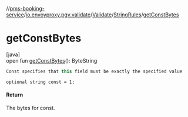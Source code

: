 //[pms-booking-service](../../../../index.md)/[io.envoyproxy.pgv.validate](../../index.md)/[Validate](../index.md)/[StringRules](index.md)/[getConstBytes](get-const-bytes.md)

# getConstBytes

[java]\
open fun [getConstBytes](get-const-bytes.md)(): ByteString

```kotlin
Const specifies that this field must be exactly the specified value

```
`optional string const = 1;`

#### Return

The bytes for const.
